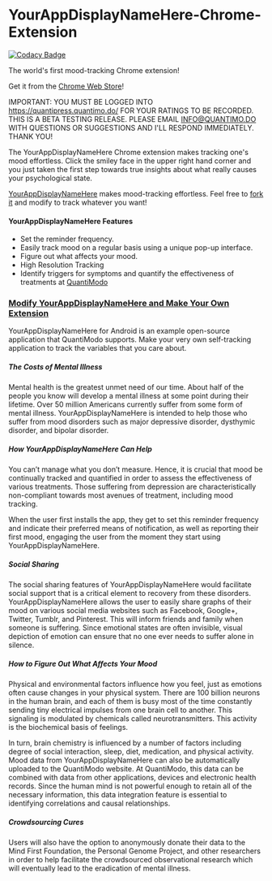 YourAppDisplayNameHere-Chrome-Extension
==========================

[![Codacy Badge](https://www.codacy.com/project/badge/79104e8774de4a278079d922ce935b24)](https://www.codacy.com/app/m_3/YourAppDisplayNameHere-Chrome)

The world's first mood-tracking Chrome extension!

Get it from the [Chrome Web Store](https://chrome.google.com/webstore/detail/yourlowercaseappnamehere/lncgjbhijecjdbdgeigfodmiimpmlelg?hl=en-US)!

IMPORTANT: YOU MUST BE LOGGED INTO https://quantipress.quantimo.do/ FOR YOUR RATINGS TO BE RECORDED. THIS IS A BETA TESTING RELEASE. PLEASE EMAIL INFO@QUANTIMO.DO WITH QUESTIONS OR SUGGESTIONS AND I'LL RESPOND IMMEDIATELY. THANK YOU!

The YourAppDisplayNameHere Chrome extension makes tracking one's mood effortless. Click the smiley face in the upper right hand corner and you just taken the first step towards true insights about what really causes your psychological state.

[YourAppDisplayNameHere](https://play.google.com/store/apps/details?id=com.yourlowercaseappnamehere&hl=en) makes mood-tracking effortless.  Feel free to [fork it](https://github.com/mikepsinn/YourAppDisplayNameHere-Chrome) and modify to track whatever you want!

#### YourAppDisplayNameHere Features
* Set the reminder frequency.
* Easily track mood on a regular basis using a unique pop-up interface.
* Figure out what affects your mood.
* High Resolution Tracking
* Identify triggers for symptoms and quantify the effectiveness of treatments at [QuantiModo](https://quantipress.quantimo.do/)

### [Modify YourAppDisplayNameHere and Make Your Own Extension](https://github.com/mikepsinn/YourAppDisplayNameHere-Chrome)
YourAppDisplayNameHere for Android is an example open-source application that QuantiModo supports. Make your very own self-tracking application to track the variables that you care about.

##### The Costs of Mental Illness

Mental health is the greatest unmet need of our time. About half of the people you know will develop a mental illness at some point during their lifetime. Over 50 million Americans currently suffer from some form of mental illness. YourAppDisplayNameHere is intended to help those who suffer from mood disorders such as major depressive disorder, dysthymic disorder, and bipolar disorder.

##### How YourAppDisplayNameHere Can Help
You can’t manage what you don’t measure. Hence, it is crucial that mood be continually tracked and quantified in order to assess the effectiveness of various treatments. Those suffering from depression are characteristically non-compliant towards most avenues of treatment, including mood tracking.

When the user first installs the app, they get to set this reminder frequency and indicate their preferred means of notification, as well as reporting their first mood, engaging the user from the moment they start using YourAppDisplayNameHere.

##### Social Sharing

The social sharing features of YourAppDisplayNameHere would facilitate social support that is a critical element to recovery from these disorders. YourAppDisplayNameHere allows the user to easily share graphs of their mood on various social media websites such as Facebook, Google+, Twitter, Tumblr, and Pinterest. This will inform friends and family when someone is suffering.  Since emotional states are often invisible, visual depiction of emotion can ensure that no one ever needs to suffer alone in silence.

##### How to Figure Out What Affects Your Mood

Physical and environmental factors influence how you feel, just as emotions often cause changes in your physical system. There are 100 billion neurons in the human brain, and each of them is busy most of the time constantly sending tiny electrical impulses from one brain cell to another.  This signaling is modulated by chemicals called neurotransmitters. This activity is the biochemical basis of feelings.

In turn, brain chemistry is influenced by a number of factors including degree of social interaction, sleep, diet, medication, and physical activity. Mood data from YourAppDisplayNameHere can also be automatically uploaded to the QuantiModo website.  At QuantiModo, this data can be combined with data from other applications, devices and electronic health records.  Since the human mind is not powerful enough to retain all of the necessary information, this data integration feature is essential to identifying correlations and causal relationships.

##### Crowdsourcing Cures

Users will also have the option to anonymously donate their data to the Mind First Foundation, the Personal Genome Project, and other researchers in order to help facilitate the crowdsourced observational research which will eventually lead to the eradication of mental illness.
